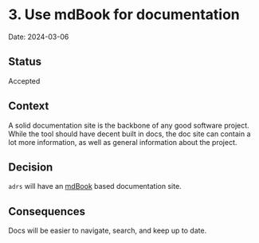 # 3. Use mdBook for documentation

Date: 2024-03-06

## Status

Accepted

## Context

A solid documentation site is the backbone of any good software project. While the tool should have decent built in docs, 
the doc site can contain a lot more information, as well as general information about the project.

## Decision

`adrs` will have an [mdBook](https://github.com/rust-lang/mdBook) based documentation site.

## Consequences

Docs will be easier to navigate, search, and keep up to date.

